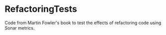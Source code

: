 RefactoringTests
================

Code from Martin Fowler's book to test the effects of refactoring code using Sonar metrics.
